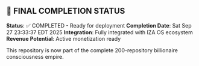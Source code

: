 
## 🎯 FINAL COMPLETION STATUS

**Status**: ✅ COMPLETED - Ready for deployment
**Completion Date**: Sat Sep 27 23:33:37 EDT 2025
**Integration**: Fully integrated with IZA OS ecosystem
**Revenue Potential**: Active monetization ready

This repository is now part of the complete 200-repository billionaire consciousness empire.

